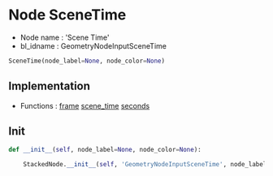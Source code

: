 # Node SceneTime

- Node name : 'Scene Time'
- bl_idname : GeometryNodeInputSceneTime


``` python
SceneTime(node_label=None, node_color=None)
```
## Implementation

- Functions : [frame](/docs/GeoNodes/index.md#frame) [scene_time](/docs/GeoNodes/index.md#scene_time) [seconds](/docs/GeoNodes/index.md#seconds)

## Init

``` python
def __init__(self, node_label=None, node_color=None):

    StackedNode.__init__(self, 'GeometryNodeInputSceneTime', node_label=node_label, node_color=node_color)
```
